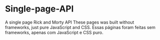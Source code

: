 # Single-page-API
A single page Rick and Morty API
These pages was built without frameworks, just pure JavaScript and CSS.
Essas páginas foram feitas sem frameworks, apenas com JavaScript e CSS puro.
